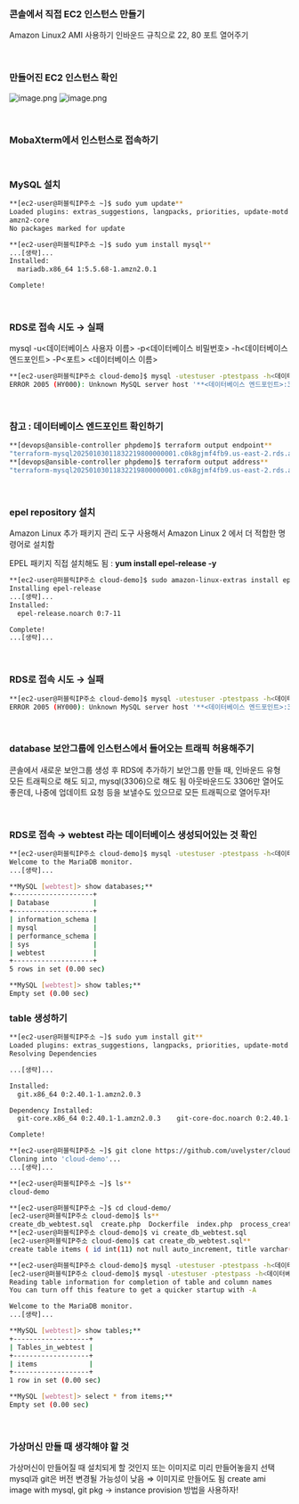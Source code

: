### 콘솔에서 직접 EC2 인스턴스 만들기

Amazon Linux2 AMI 사용하기
인바운드 규칙으로 22, 80 포트 열어주기

<br>

### 만들어진 EC2 인스턴스 확인
![image.png](https://prod-files-secure.s3.us-west-2.amazonaws.com/afbd574c-5447-4272-8c01-ede4b0abb9bc/b431f9b7-b2ee-44cb-804b-7b38b2a85a9f/3c8e6102-ccca-4c18-8e93-94660044ac29.png)
![image.png](https://prod-files-secure.s3.us-west-2.amazonaws.com/afbd574c-5447-4272-8c01-ede4b0abb9bc/96b083e7-dae9-45a9-9f89-81228ac6cfc7/b48af7fe-8518-40ce-9b79-08eb65b95d24.png)

<br>

### MobaXterm에서 인스턴스로 접속하기

<br>

### MySQL 설치

```bash
**[ec2-user@퍼블릭IP주소 ~]$ sudo yum update**
Loaded plugins: extras_suggestions, langpacks, priorities, update-motd
amzn2-core                                                                               | 3.6 kB  00:00:00
No packages marked for update

**[ec2-user@퍼블릭IP주소 ~]$ sudo yum install mysql**
...[생략]...
Installed:
  mariadb.x86_64 1:5.5.68-1.amzn2.0.1

Complete!
```

<br>

### RDS로 접속 시도 → 실패

mysql -u<데이터베이스 사용자 이름> -p<데이터베이스 비밀번호> -h<데이터베이스 엔드포인트> -P<포트> <데이터베이스 이름>

```bash
**[ec2-user@퍼블릭IP주소 cloud-demo]$ mysql -utestuser -ptestpass -h<데이터베이스 엔드포인트> -P3306 webtest**
ERROR 2005 (HY000): Unknown MySQL server host '**<데이터베이스 엔드포인트>:3306**' (2)
```

<br>

### 참고 : 데이터베이스 엔드포인트 확인하기

```bash
**[devops@ansible-controller phpdemo]$ terraform output endpoint**
"terraform-mysql20250103011832219800000001.c0k8gjmf4fb9.us-east-2.rds.amazonaws.com:3306"
**[devops@ansible-controller phpdemo]$ terraform output address**
"terraform-mysql20250103011832219800000001.c0k8gjmf4fb9.us-east-2.rds.amazonaws.com"
```

<br>

### epel repository 설치

Amazon Linux 추가 패키지 관리 도구 사용해서 Amazon Linux 2 에서 더 적합한 명령어로 설치함

EPEL 패키지 직접 설치해도 됨 : **yum install epel-release -y**

```bash
**[ec2-user@퍼블릭IP주소 cloud-demo]$ sudo amazon-linux-extras install epel**
Installing epel-release
...[생략]...
Installed:
  epel-release.noarch 0:7-11

Complete!
...[생략]...
```

<br>

### RDS로 접속 시도 → 실패

```bash
**[ec2-user@퍼블릭IP주소 cloud-demo]$ mysql -utestuser -ptestpass -h<데이터베이스 엔드포인트> -P3306 webtest**
ERROR 2005 (HY000): Unknown MySQL server host '**<데이터베이스 엔드포인트>:3306**' (2)
```

<br>

### database 보안그룹에 인스턴스에서 들어오는 트래픽 허용해주기
 
콘솔에서 새로운 보안그룹 생성 후 RDS에 추가하기
보안그룹 만들 때, 인바운드 유형 모든 트래픽으로 해도 되고, mysql(3306)으로 해도 됨
아웃바운드도 3306만 열어도 좋은데, 나중에 업데이트 요청 등을 보낼수도 있으므로 모든 트래픽으로 열어두자!


<br>

### RDS로 접속 → webtest 라는 데이터베이스 생성되어있는 것 확인
 
```bash
**[ec2-user@퍼블릭IP주소 cloud-demo]$ mysql -utestuser -ptestpass -h<데이터베이스 엔드포인트> -P3306 webtest**
Welcome to the MariaDB monitor.
...[생략]...

**MySQL [webtest]> show databases;**
+--------------------+
| Database           |
+--------------------+
| information_schema |
| mysql              |
| performance_schema |
| sys                |
| webtest            |
+--------------------+
5 rows in set (0.00 sec)

**MySQL [webtest]> show tables;**
Empty set (0.00 sec)
```

### table 생성하기
  
```bash
**[ec2-user@퍼블릭IP주소 ~]$ sudo yum install git**
Loaded plugins: extras_suggestions, langpacks, priorities, update-motd
Resolving Dependencies

...[생략]...

Installed:
  git.x86_64 0:2.40.1-1.amzn2.0.3

Dependency Installed:
  git-core.x86_64 0:2.40.1-1.amzn2.0.3    git-core-doc.noarch 0:2.40.1-1.amzn2.0.3    perl-Error.noarch 1:0.17020-2.amzn2    perl-Git.noarch 0:2.40.1-1.amzn2.0.3    perl-TermReadKey.x86_64 0:2.30-20.amzn2.0.2

Complete!

**[ec2-user@퍼블릭IP주소 ~]$ git clone https://github.com/uvelyster/cloud-demo.git**
Cloning into 'cloud-demo'...
...[생략]...

**[ec2-user@퍼블릭IP주소 ~]$ ls**
cloud-demo
```
 
```bash
**[ec2-user@퍼블릭IP주소 ~]$ cd cloud-demo/
[ec2-user@퍼블릭IP주소 cloud-demo]$ ls**
create_db_webtest.sql  create.php  Dockerfile  index.php  process_create.php  webserver.sh
**[ec2-user@퍼블릭IP주소 cloud-demo]$ vi create_db_webtest.sql
[ec2-user@퍼블릭IP주소 cloud-demo]$ cat create_db_webtest.sql**
create table items ( id int(11) not null auto_increment, title varchar(45) not null, description text, created datetime not null, primary key(id) );
```
 
```bash
**[ec2-user@퍼블릭IP주소 cloud-demo]$ mysql -utestuser -ptestpass -h<데이터베이스 엔드포인트> -P3306 webtest < create_db_webtest.sql
[ec2-user@퍼블릭IP주소 cloud-demo]$ mysql -utestuser -ptestpass -h<데이터베이스 엔드포인트> -P3306 webtest**
Reading table information for completion of table and column names
You can turn off this feature to get a quicker startup with -A

Welcome to the MariaDB monitor.
...[생략]...

**MySQL [webtest]> show tables;**
+-------------------+
| Tables_in_webtest |
+-------------------+
| items             |
+-------------------+
1 row in set (0.00 sec)

**MySQL [webtest]> select * from items;**
Empty set (0.00 sec)
```

<br>

### 가상머신 만들 때 생각해야 할 것

가상머신이 만들어질 때 설치되게 할 것인지 또는 이미지로 미리 만들어놓을지 선택
mysql과 git은 버전 변경될 가능성이 낮음 ⇒ 이미지로 만들어도 됨
create ami image with mysql, git pkg → instance provision 방법을 사용하자!
